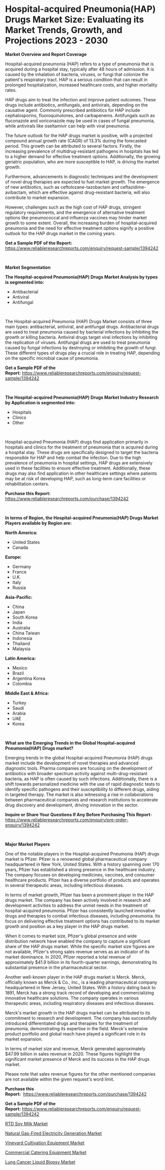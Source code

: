 <p><h1>Hospital-acquired Pneumonia(HAP) Drugs Market Size: Evaluating its Market Trends, Growth, and Projections 2023 - 2030</h1></p><p><strong>Market Overview and Report Coverage</strong></p>
<p><p>Hospital-acquired pneumonia (HAP) refers to a type of pneumonia that is acquired during a hospital stay, typically after 48 hours of admission. It is caused by the inhalation of bacteria, viruses, or fungi that colonize the patient's respiratory tract. HAP is a serious condition that can result in prolonged hospitalization, increased healthcare costs, and higher mortality rates.</p><p>HAP drugs aim to treat the infection and improve patient outcomes. These drugs include antibiotics, antifungals, and antivirals, depending on the causative agent. Commonly prescribed antibiotics for HAP include cephalosporins, fluoroquinolones, and carbapenems. Antifungals such as fluconazole and voriconazole may be used in cases of fungal pneumonia, while antivirals like oseltamivir can help with viral pneumonia.</p><p>The future outlook for the HAP drugs market is positive, with a projected compound annual growth rate (CAGR) of 13.3% during the forecasted period. This growth can be attributed to several factors. Firstly, the increasing prevalence of multidrug-resistant pathogens in hospitals has led to a higher demand for effective treatment options. Additionally, the growing geriatric population, who are more susceptible to HAP, is driving the market growth.</p><p>Furthermore, advancements in diagnostic techniques and the development of novel drug therapies are expected to fuel market growth. The emergence of new antibiotics, such as ceftolozane-tazobactam and ceftazidime-avibactam, which are effective against drug-resistant bacteria, will also contribute to market expansion.</p><p>However, challenges such as the high cost of HAP drugs, stringent regulatory requirements, and the emergence of alternative treatment options like pneumococcal and influenza vaccines may hinder market growth to some extent. Overall, the increasing burden of hospital-acquired pneumonia and the need for effective treatment options signify a positive outlook for the HAP drugs market in the coming years.</p></p>
<p><strong>Get a Sample PDF of the Report:</strong> <a href="https://www.reliableresearchreports.com/enquiry/request-sample/1394242">https://www.reliableresearchreports.com/enquiry/request-sample/1394242</a></p>
<p>&nbsp;</p>
<p><strong>Market Segmentation</strong></p>
<p><strong>The Hospital-acquired Pneumonia(HAP) Drugs Market Analysis by types is segmented into:</strong></p>
<p><ul><li>Antibacterial</li><li>Antiviral</li><li>Antifungal</li></ul></p>
<p>&nbsp;</p>
<p><p>The Hospital-acquired Pneumonia (HAP) Drugs Market consists of three main types: antibacterial, antiviral, and antifungal drugs. Antibacterial drugs are used to treat pneumonia caused by bacterial infections by inhibiting the growth or killing bacteria. Antiviral drugs target viral infections by inhibiting the replication of viruses. Antifungal drugs are used to treat pneumonia caused by fungal infections by destroying or inhibiting the growth of fungi. These different types of drugs play a crucial role in treating HAP, depending on the specific microbial cause of pneumonia.</p></p>
<p><strong>Get a Sample PDF of the Report:</strong>&nbsp;<a href="https://www.reliableresearchreports.com/enquiry/request-sample/1394242">https://www.reliableresearchreports.com/enquiry/request-sample/1394242</a></p>
<p>&nbsp;</p>
<p><strong>The Hospital-acquired Pneumonia(HAP) Drugs Market Industry Research by Application is segmented into:</strong></p>
<p><ul><li>Hospitals</li><li>Clinics</li><li>Other</li></ul></p>
<p>&nbsp;</p>
<p><p>Hospital-acquired Pneumonia (HAP) drugs find application primarily in hospitals and clinics for the treatment of pneumonia that is acquired during a hospital stay. These drugs are specifically designed to target the bacteria responsible for HAP and help combat the infection. Due to the high prevalence of pneumonia in hospital settings, HAP drugs are extensively used in these facilities to ensure effective treatment. Additionally, these drugs may also find application in other healthcare settings where patients may be at risk of developing HAP, such as long-term care facilities or rehabilitation centers.</p></p>
<p><strong>Purchase this Report:</strong>&nbsp; <a href="https://www.reliableresearchreports.com/purchase/1394242">https://www.reliableresearchreports.com/purchase/1394242</a></p>
<p>&nbsp;</p>
<p><strong>In terms of Region, the Hospital-acquired Pneumonia(HAP) Drugs Market Players available by Region are:</strong></p>
<p>
    <p> <strong> North America: </strong>
        <ul>
            <li>United States</li>
            <li>Canada</li>
        </ul>
        </p> 
    <p> <strong> Europe: </strong>
        <ul>
            <li>Germany</li>
            <li>France</li>
            <li>U.K.</li>
            <li>Italy</li>
            <li>Russia</li>
        </ul>
        </p> 
    <p> <strong> Asia-Pacific: </strong>
        <ul>
            <li>China</li>
            <li>Japan</li>
            <li>South Korea</li>
            <li>India</li>
            <li>Australia</li>
            <li>China Taiwan</li>
            <li>Indonesia</li>
            <li>Thailand</li>
            <li>Malaysia</li>
        </ul>
        </p> 
    <p> <strong> Latin America: </strong>
        <ul>
            <li>Mexico</li>
            <li>Brazil</li>
            <li>Argentina Korea</li>
            <li>Colombia</li>
        </ul>
        </p> 
    <p> <strong> Middle East & Africa: </strong>
        <ul>
            <li>Turkey</li>
            <li>Saudi</li>
            <li>Arabia</li>
            <li>UAE</li>
            <li>Korea</li>
        </ul>
    </p>
    </p>
<p>&nbsp;</p>
<p><strong>What are the Emerging Trends in the Global Hospital-acquired Pneumonia(HAP) Drugs market?</strong></p>
<p><p>Emerging trends in the global Hospital-acquired Pneumonia (HAP) drugs market include the development of novel therapies and advanced diagnostic tools. Pharma companies are focusing on the development of antibiotics with broader spectrum activity against multi-drug-resistant bacteria, as HAP is often caused by such infections. Additionally, there is a shift towards personalized medicine with the use of rapid diagnostic tests to identify specific pathogens and their susceptibility to different drugs, aiding in targeted therapy. The market is also witnessing a rise in collaborations between pharmaceutical companies and research institutions to accelerate drug discovery and development, driving innovation in the sector.</p></p>
<p><strong>Inquire or Share Your Questions If Any Before Purchasing This Report</strong>- <a href="https://www.reliableresearchreports.com/enquiry/pre-order-enquiry/1394242">https://www.reliableresearchreports.com/enquiry/pre-order-enquiry/1394242</a></p>
<p>&nbsp;</p>
<p><strong>Major Market Players</strong></p>
<p><p>One of the notable players in the Hospital-acquired Pneumonia (HAP) drugs market is Pfizer. Pfizer is a renowned global pharmaceutical company headquartered in New York, United States. With a history spanning over 170 years, Pfizer has established a strong presence in the healthcare industry. The company focuses on developing medicines, vaccines, and consumer healthcare products. Pfizer has a diverse portfolio of products and operates in several therapeutic areas, including infectious diseases.</p><p>In terms of market growth, Pfizer has been a prominent player in the HAP drugs market. The company has been actively involved in research and development activities to address the unmet needs in the treatment of hospital-acquired pneumonia. Pfizer has consistently launched innovative drugs and therapies to combat infectious diseases, including pneumonia. Its focus on delivering effective treatment options has contributed to its market growth and position as a key player in the HAP drugs market.</p><p>When it comes to market size, Pfizer's global presence and wide distribution network have enabled the company to capture a significant share of the HAP drugs market. While the specific market size figures are not available, Pfizer's strong sales revenue serves as an indicator of its market dominance. In 2020, Pfizer reported a total revenue of approximately $41.9 billion in its fourth-quarter earnings, demonstrating its substantial presence in the pharmaceutical sector.</p><p>Another well-known player in the HAP drugs market is Merck. Merck, officially known as Merck & Co., Inc., is a leading pharmaceutical company headquartered in New Jersey, United States. With a history dating back to 1891, Merck has a strong track record of developing and commercializing innovative healthcare solutions. The company operates in various therapeutic areas, including respiratory diseases and infectious diseases.</p><p>Merck's market growth in the HAP drugs market can be attributed to its commitment to research and development. The company has successfully introduced differentiated drugs and therapies for the treatment of pneumonia, demonstrating its expertise in the field. Merck's extensive product portfolio and global reach have played a significant role in its market expansion.</p><p>In terms of market size and revenue, Merck generated approximately $47.99 billion in sales revenue in 2020. These figures highlight the significant market presence of Merck and its success in the HAP drugs market.</p><p>Please note that sales revenue figures for the other mentioned companies are not available within the given request's word limit.</p></p>
<p><strong>Purchase this Report:</strong>&nbsp;&nbsp;<a href="https://www.reliableresearchreports.com/purchase/1394242">https://www.reliableresearchreports.com/purchase/1394242</a></p>
<p></p>
<p><strong>Get a Sample PDF of the Report:</strong>&nbsp;<a href="https://www.reliableresearchreports.com/enquiry/request-sample/1394242">https://www.reliableresearchreports.com/enquiry/request-sample/1394242</a></p>
<p><p><a href="https://github.com/ChiragRP21/Market-Research-Report-List-1/blob/main/rtd-soy-milk-market.md">RTD Soy Milk Market</a></p><p><a href="https://issuu.com/reportprime-2/docs/natural-gas-fired-electricity-generation-market-si?fr=xKAE9_zU1NQ">Natural Gas-Fired Electricity Generation Market</a></p><p><a href="https://www.linkedin.com/pulse/vineyard-cultivation-equipment-market-research-report-wonie/">Vineyard Cultivation Equipment Market</a></p><p><a href="https://www.linkedin.com/pulse/commercial-catering-equipment-market-research-report-unlocks-lsbbe/">Commercial Catering Equipment Market</a></p><p><a href="https://medium.com/@tatemonahan564856/lung-cancer-liquid-biopsy-market-size-growth-forecast-2023-2030-0cef8fdafb98">Lung Cancer Liquid Biopsy Market</a></p></p>
